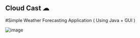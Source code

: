 
 ## Cloud Cast ☁


   #Simple Weather Forecasting Application 
         ( Using Java + GUI )

![image](https://github.com/Tharul-J/Cloud-Cast/assets/171511675/647d740a-2a7e-464a-86c9-e4bdda38c3db)
